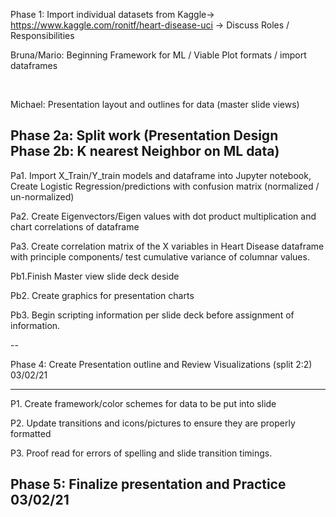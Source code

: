 

Phase 1: Import individual datasets from Kaggle-> https://www.kaggle.com/ronitf/heart-disease-uci -> Discuss Roles / Responsibilities
<p> Bruna/Mario: Beginning Framework for ML / Viable Plot formats / import dataframes </p>
<br>
<p> Michael: Presentation layout and outlines for data (master slide views) </p>
<h2> Phase 2a: Split work (Presentation Design 
 <br>
Phase 2b: K nearest Neighbor on ML data) </h2>
 Pa1. Import X_Train/Y_train models and dataframe into Jupyter notebook, Create Logistic Regression/predictions with confusion matrix (normalized / un-normalized)
 <br>
 
 
 Pa2. Create Eigenvectors/Eigen values with dot product multiplication and chart correlations of dataframe
 <br>
 
 <p> Pa3. Create correlation matrix of the X variables in Heart Disease dataframe with principle components/ test cumulative variance of columnar values. </P>
 
 Pb1.Finish Master view slide deck deside
  
 Pb2. Create graphics for presentation charts

 <p> Pb3. Begin scripting information per slide deck before assignment of information. </p>
--

Phase 4: Create Presentation outline and Review Visualizations (split 2:2) 03/02/21

---
 P1. Create framework/color schemes for data to be put into slide
 
 P2. Update transitions and icons/pictures to ensure they are properly formatted
 
 P3. Proof read for errors of spelling and slide transition timings.

Phase 5: Finalize presentation and Practice 03/02/21
----
